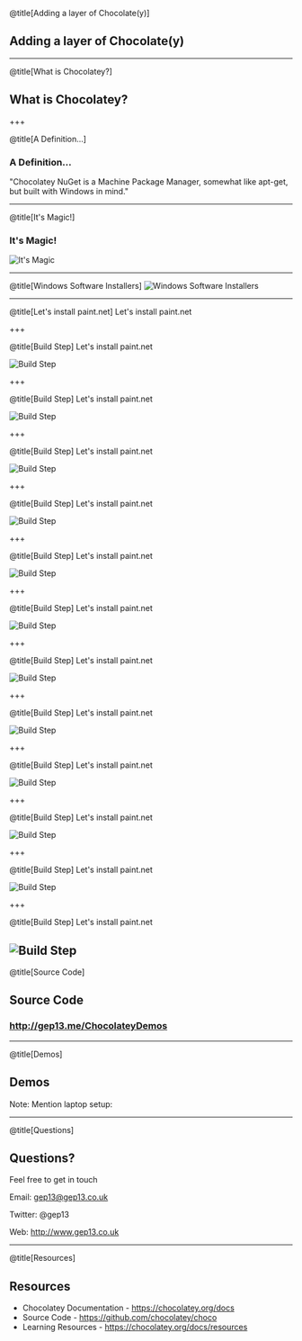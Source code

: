 @title[Adding a layer of Chocolate(y)]

## Adding a layer of Chocolate(y)

---
@title[What is Chocolatey?]
## What is Chocolatey?

+++

@title[A Definition...]
### A Definition...

"Chocolatey NuGet is a Machine Package Manager, somewhat like apt-get, but built with Windows in mind."

---

@title[It's Magic!]
### It's Magic!

![It's Magic](assets/images/magic.gif)

---

@title[Windows Software Installers]
![Windows Software Installers](assets/images/picard-meme.png)

---

@title[Let's install paint.net]
Let's install paint.net

+++

@title[Build Step]
Let's install paint.net

<!-- .slide: data-transition="none" -->
![Build Step](assets/images/install-paint.net-step-1.png)

+++

@title[Build Step]
Let's install paint.net

<!-- .slide: data-transition="none" -->
![Build Step](assets/images/install-paint.net-step-2.png)

+++

@title[Build Step]
Let's install paint.net

<!-- .slide: data-transition="none" -->
![Build Step](assets/images/install-paint.net-step-3.png)

+++

@title[Build Step]
Let's install paint.net

<!-- .slide: data-transition="none" -->
![Build Step](assets/images/install-paint.net-step-4.png)

+++

@title[Build Step]
Let's install paint.net

<!-- .slide: data-transition="none" -->
![Build Step](assets/images/install-paint.net-step-5.png)

+++

@title[Build Step]
Let's install paint.net

<!-- .slide: data-transition="none" -->
![Build Step](assets/images/install-paint.net-step-6.png)

+++

@title[Build Step]
Let's install paint.net

<!-- .slide: data-transition="none" -->
![Build Step](assets/images/install-paint.net-step-7.png)

+++

@title[Build Step]
Let's install paint.net

<!-- .slide: data-transition="none" -->
![Build Step](assets/images/install-paint.net-step-8.png)

+++

@title[Build Step]
Let's install paint.net

<!-- .slide: data-transition="none" -->
![Build Step](assets/images/install-paint.net-step-9.png)

+++

@title[Build Step]
Let's install paint.net

<!-- .slide: data-transition="none" -->
![Build Step](assets/images/install-paint.net-step-10.png)

+++

@title[Build Step]
Let's install paint.net

<!-- .slide: data-transition="none" -->
![Build Step](assets/images/install-paint.net-step-11.png)

+++

@title[Build Step]
Let's install paint.net

<!-- .slide: data-transition="none" -->
![Build Step](assets/images/install-paint.net-step-12.png)
---

@title[Source Code]
## Source Code
### http://gep13.me/ChocolateyDemos

---

@title[Demos]
## Demos

Note:
Mention laptop setup:

---

@title[Questions]
## Questions?

Feel free to get in touch

Email: gep13@gep13.co.uk

Twitter: @gep13

Web: http://www.gep13.co.uk

---

@title[Resources]
## Resources

* Chocolatey Documentation - https://chocolatey.org/docs
* Source Code - https://github.com/chocolatey/choco
* Learning Resources - https://chocolatey.org/docs/resources
